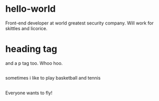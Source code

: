<style type="text/css">

.info {
  font-size: 14px;
  padding: 15px 0;
}

</style>

# hello-world
Front-end developer at world greatest security company.
Will work for skittles and licorice.
<h1>heading tag</h1>
<p>and a p tag too. Whoo hoo.</p>
<div class="info">sometimes i like to play basketball and tennis</div>
<div class="info">Everyone wants to fly!</div>
